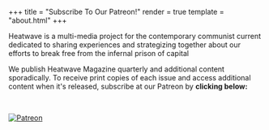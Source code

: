 +++
title = "Subscribe To Our Patreon!"
render = true
template = "about.html"
+++

Heatwave is a multi-media project for the contemporary communist current dedicated to sharing experiences and strategizing together about our efforts to break free from the infernal prison of capital

We publish Heatwave Magazine quarterly and additional content sporadically. To receive print copies of each issue and access additional content when it's released, subscribe at our Patreon by **clicking below:** 

&nbsp;

<a href="https://www.patreon.com/profile/creators?u=158785705" rel="patreon">![Patreon](https://github.com/heatwavemag/heatwavemag.github.io/blob/main/static/processed_images/subscribe.jpeg?raw=true)</a>

